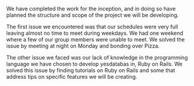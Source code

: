 We have completed the work for the inception, and in doing so have planned the structure and scope of the project we will be developing.

The first issue we encountered was that our schedules were very full leaving almost no time to meet during weekdays.  We had one weekend where a few of our group members were unable to meet.  We solved the issue by meeting at night on Monday and bonding over Pizza.

The other issue we faced was our lack of knowledge in the programming language we have chosen to develop yesdatabas in, Ruby on Rails.  We solved this issue by finding tutorials on Ruby on Rails and some that address tips on specific features we will be creating.